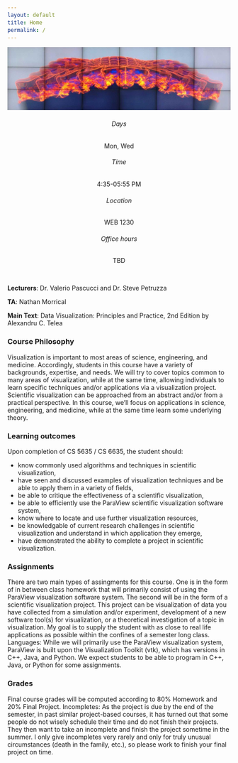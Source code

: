 ```yaml
---
layout: default
title: Home
permalink: /
---
```


<style>
.card-title {
  text-align: center;
}

.card-text {
  text-align: center;
}


</style>

<img src="images/2kbit1_0.jpg"/>

<div class="row">
  <div class="col-sm-3">
    <div class="card">
      <div class="card-body">
        <h6 class="card-title">Days</h6>
        <p class="card-text">Mon, Wed</p>
      </div>
    </div>
  </div>
  <div class="col-sm-3">
    <div class="card">
      <div class="card-body">
        <h6 class="card-title">Time</h6>
        <p class="card-text">4:35-05:55 PM </p>
      </div>
    </div>
  </div>
  <div class="col-sm-3">
    <div class="card">
      <div class="card-body">
        <h6 class="card-title">Location</h6>
        <p class="card-text">WEB 1230</p>
      </div>
    </div>
  </div>
  <div class="col-sm-3">
    <div class="card">
      <div class="card-body">
        <h6 class="card-title">Office hours</h6>
        <p class="card-text">TBD </p>
      </div>
    </div>
  </div>
</div>
<br/>

**Lecturers**: Dr. Valerio Pascucci and Dr. Steve Petruzza

**TA**: Nathan Morrical

**Main Text**: Data Visualization: Principles and Practice, 2nd Edition by Alexandru C. Telea


### Course Philosophy

Visualization is important to most areas of science, engineering, and medicine. Accordingly, students in this course have a variety of backgrounds, expertise, and needs. We will try to cover topics common to many areas of visualization, while at the same time, allowing individuals to learn specific techniques and/or applications via a visualization project. Scientific visualization can be approached from an abstract and/or from a practical perspective. In this course, we’ll focus on applications in science, engineering, and medicine, while at the same time learn some underlying theory.

### Learning outcomes
Upon completion of CS 5635 / CS 6635, the student should:
* know commonly used algorithms and techniques in scientific visualization,
* have seen and discussed examples of visualization techniques and be able to apply them  in a variety of fields,
* be able to critique the effectiveness of a scientific visualization,
* be able to efficiently use the ParaView scientific visualization software system,
* know where to locate and use further visualization resources,
* be knowledgable of current research challenges in scientific visualization and understand in which application they emerge,
* have demonstrated the ability to complete a project in scientific visualization.  
    
### Assignments
There are two main types of assingments for this course. One is in the form of in between class homework that will primarily consist of using the ParaView visualization software system. The second will be in the form of a scientific visualization project. This project can be visualization of data you have collected from a simulation and/or experiment, development of a new software tool(s) for visualization, or a theoretical investigation of a topic in visualization. My goal is to supply the student with as close to real life applications as possible within the confines of a semester long class.
Languages: While we will primarily use the ParaView visualization system, ParaView is built upon the Visualization Toolkit (vtk), which has versions in C++, Java, and Python. We expect students to be able to program in C++, Java, or Python for some assignments.

### Grades
Final course grades will be computed according to 80% Homework and 20% Final Project.
Incompletes: As the project is due by the end of the semester, in past similar project-based courses, it has turned out that some people do not wisely schedule their time and do not finish their projects. They then want to take an incomplete and finish the project sometime in the summer. I only give incompletes very rarely and only for truly unusual circumstances (death in the family, etc.), so please work to finish your final project on time.
